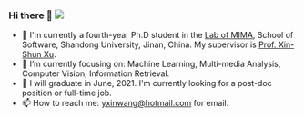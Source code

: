 ### Hi there 👋 ![]( https://visitor-badge.glitch.me/badge?page_id=yxinwang.homepage)

- 🔭 I'm currently a fourth-year Ph.D student in the [Lab of MIMA](http://mima.sdu.edu.cn/), School of Software, Shandong University, Jinan, China. My supervisor is [Prof. Xin-Shun Xu](http://mima.sdu.edu.cn/Members/xinshunxu/index.htm).
- 🌱 I’m currently focusing on: Machine Learning, Multi-media Analysis, Computer Vision, Information Retrieval.
- 👯 I will graduate in June, 2021. I'm currently looking for a post-doc position or full-time job.
- 📫 How to reach me: yxinwang@hotmail.com for email.

<!--
**yxinwang/yxinwang** is a ✨ _special_ ✨ repository because its `README.md` (this file) appears on your GitHub profile.
Here are some ideas to get you started:
- 🤔 I’m looking for help with ...
- 💬 Ask me about ...
- 😄 Pronouns: ...
- ⚡ Fun fact: ...
-->
